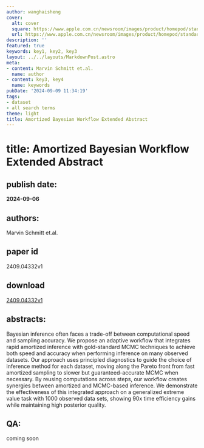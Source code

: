 ```yaml
---
author: wanghaisheng
cover:
  alt: cover
  square: https://www.apple.com.cn/newsroom/images/product/homepod/standard/Apple-HomePod-hero-230118_big.jpg.large_2x.jpg
  url: https://www.apple.com.cn/newsroom/images/product/homepod/standard/Apple-HomePod-hero-230118_big.jpg.large_2x.jpg
description: ''
featured: true
keywords: key1, key2, key3
layout: ../../layouts/MarkdownPost.astro
meta:
- content: Marvin Schmitt et.al.
  name: author
- content: key3, key4
  name: keywords
pubDate: '2024-09-09 11:34:19'
tags:
- dataset
- all search terms
theme: light
title: Amortized Bayesian Workflow Extended Abstract
---
```


# title: Amortized Bayesian Workflow Extended Abstract 
## publish date: 
**2024-09-06** 
## authors: 
  Marvin Schmitt et.al. 
## paper id
2409.04332v1
## download
[2409.04332v1](http://arxiv.org/abs/2409.04332v1)
## abstracts:
Bayesian inference often faces a trade-off between computational speed and sampling accuracy. We propose an adaptive workflow that integrates rapid amortized inference with gold-standard MCMC techniques to achieve both speed and accuracy when performing inference on many observed datasets. Our approach uses principled diagnostics to guide the choice of inference method for each dataset, moving along the Pareto front from fast amortized sampling to slower but guaranteed-accurate MCMC when necessary. By reusing computations across steps, our workflow creates synergies between amortized and MCMC-based inference. We demonstrate the effectiveness of this integrated approach on a generalized extreme value task with 1000 observed data sets, showing 90x time efficiency gains while maintaining high posterior quality.
## QA:
coming soon
